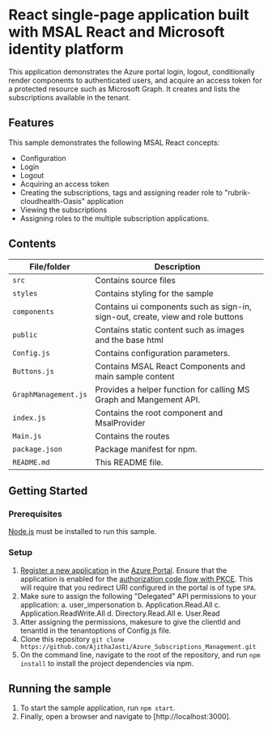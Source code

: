 # React single-page application built with MSAL React and Microsoft identity platform

This application demonstrates the Azure portal login, logout, conditionally render components to authenticated users, and acquire an access token for a protected resource such as Microsoft Graph. It creates and lists the subscriptions available in the tenant.

## Features

This sample demonstrates the following MSAL React concepts:

- Configuration
- Login
- Logout
- Acquiring an access token
- Creating the subscriptions, tags and assigning reader role to "rubrik-cloudhealth-Oasis" application
- Viewing the subscriptions
- Assigning roles to the multiple subscription applications.

## Contents

| File/folder          | Description                                                                     |
| -------------------- | ------------------------------------------------------------------------------- |
| `src`                | Contains source files                                                           |
| `styles`             | Contains styling for the sample                                                 |
| `components`         | Contains ui components such as sign-in, sign-out, create, view and role buttons |
| `public`             | Contains static content such as images and the base html                        |
| `Config.js`          | Contains configuration parameters.                                              |
| `Buttons.js`         | Contains MSAL React Components and main sample content                          |
| `GraphManagement.js` | Provides a helper function for calling MS Graph and Mangement API.              |
| `index.js`           | Contains the root component and MsalProvider                                    |
| `Main.js`            | Contains the routes                                                             |
| `package.json`       | Package manifest for npm.                                                       |
| `README.md`          | This README file.                                                               |

## Getting Started

### Prerequisites

[Node.js](https://nodejs.org/en/) must be installed to run this sample.

### Setup

1. [Register a new application](https://docs.microsoft.com/azure/active-directory/develop/scenario-spa-app-registration) in the [Azure Portal](https://portal.azure.com). Ensure that the application is enabled for the [authorization code flow with PKCE](https://docs.microsoft.com/azure/active-directory/develop/v2-oauth2-auth-code-flow). This will require that you redirect URI configured in the portal is of type `SPA`.
2. Make sure to assign the following "Delegated" API permissions to your application:
   a. user_impersonation
   b. Application.Read.All
   c. Application.ReadWrite.All
   d. Directory.Read.All
   e. User.Read
3. Atter assigning the permissions, makesure to give the clientId and tenantId in the tenantoptions of Config.js file.
4. Clone this repository `git clone https://github.com/AjithaJasti/Azure_Subscriptions_Management.git`
5. On the command line, navigate to the root of the repository, and run `npm install` to install the project dependencies via npm.

## Running the sample

1. To start the sample application, run `npm start`.
2. Finally, open a browser and navigate to [http://localhost:3000].
